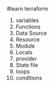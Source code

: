 #learn terraform

1. variables
2. Functions
3. Data Source
4. Resource
5. Module
6. Locals
7. provider
8. State file
9. loops
10. conditions
